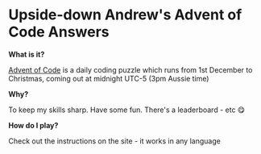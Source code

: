 # Upside-down Andrew's Advent of Code Answers

__What is it?__

[Advent of Code](https://adventofcode.com) is a daily coding puzzle which runs from 1st December to Christmas, coming out at midnight UTC-5 (3pm Aussie time)

__Why?__

To keep my skills sharp. Have some fun. There's a leaderboard - etc 😋

__How do I play?__

Check out the instructions on the site - it works in any language